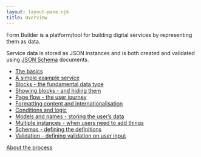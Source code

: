 ```yaml
---
layout: layout-pane.njk
title: Overview
---
```


Form Builder is a platform/tool for building digital services by representing them as data.

Service data is stored as JSON instances and is both created and validated using [JSON Schema](http://json-schema.org/) documents.

- [The basics](/overview/basics)
- [A simple example service](/overview/basics-example-service)
- [Blocks - the fundamental data type](/overview/block)
- [Showing blocks - and hiding them](/overview/block-show)
- [Page flow - the user journey](/overview/flow)
- [Formatting content and internationalisation](/overview/i18n)
- [Conditions and logic](/overview/logic)
- [Models and names - storing the user’s data](/overview/multiple)
- [Multiple instances - when users need to add things](/overview/multiple)
- [Schemas - defining the definitions](/overview/schemas)
- [Validation - defining validation on user input](/overview/validation)



[About the process](/process)

